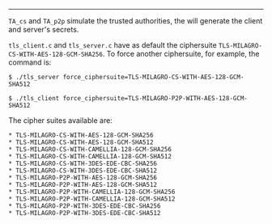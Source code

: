 
**********************************************************

`TA_cs` and `TA_p2p` simulate the trusted authorities, the
will generate the client and server's secrets.

`tls_client.c` and `tls_server.c` have as default the
ciphersuite `TLS-MILAGRO-CS-WITH-AES-128-GCM-SHA256`.
To force another ciphersuite, for example, the command is:

```
$ ./tls_server force_ciphersuite=TLS-MILAGRO-CS-WITH-AES-128-GCM-SHA512
```
```
$ ./tls_client force_ciphersuite=TLS-MILAGRO-P2P-WITH-AES-128-GCM-SHA512
```
The cipher suites available are:
```
* TLS-MILAGRO-CS-WITH-AES-128-GCM-SHA256
* TLS-MILAGRO-CS-WITH-AES-128-GCM-SHA512
* TLS-MILAGRO-CS-WITH-CAMELLIA-128-GCM-SHA256
* TLS-MILAGRO-CS-WITH-CAMELLIA-128-GCM-SHA512
* TLS-MILAGRO-CS-WITH-3DES-EDE-CBC-SHA256
* TLS-MILAGRO-CS-WITH-3DES-EDE-CBC-SHA512
* TLS-MILAGRO-P2P-WITH-AES-128-GCM-SHA256
* TLS-MILAGRO-P2P-WITH-AES-128-GCM-SHA512
* TLS-MILAGRO-P2P-WITH-CAMELLIA-128-GCM-SHA256
* TLS-MILAGRO-P2P-WITH-CAMELLIA-128-GCM-SHA512
* TLS-MILAGRO-P2P-WITH-3DES-EDE-CBC-SHA256
* TLS-MILAGRO-P2P-WITH-3DES-EDE-CBC-SHA512
```
